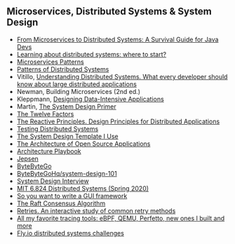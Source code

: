 ## Microservices, Distributed Systems & System Design

- [From Microservices to Distributed Systems: A Survival Guide for Java Devs](https://dzone.com/articles/from-microservices-to-distributed-systems-survival)
- [Learning about distributed systems: where to start?](https://muratbuffalo.blogspot.com/2020/06/learning-about-distributed-systems.html?m=1)
- [Microservices Patterns](https://microservices.io/patterns/index.html)
- [Patterns of Distributed Systems](https://martinfowler.com/articles/patterns-of-distributed-systems/)
- Vitillo, [Understanding Distributed Systems. What every developer should know about large distributed applications](https://understandingdistributed.systems/)
- Newman, Building Microservices (2nd ed.)
- Kleppmann, [Designing Data-Intensive Applications](https://www.oreilly.com/library/view/designing-data-intensive-applications/9781491903063/)
- Martin, [The System Design Primer](https://github.com/donnemartin/system-design-primer)
- [The Twelve Factors](https://12factor.net/)
- [The Reactive Principles. Design Principles for Distributed Applications](https://principles.reactive.foundation/)
- [Testing Distributed Systems](https://asatarin.github.io/testing-distributed-systems/)
- [The System Design Template I Use](https://adityarohilla.com/2022/03/22/the-system-design-template-i-use/)
- [The Architecture of Open Source Applications](https://aosabook.org/en/index.html)
- [Architecture Playbook](https://nocomplexity.com/documents/arplaybook/introduction.html)
- [Jepsen](https://jepsen.io/)
- [ByteByteGo](https://www.youtube.com/@ByteByteGo/videos)
- [ByteByteGoHq/system-design-101](https://github.com/ByteByteGoHq/system-design-101)
- [System Design Interview](https://www.youtube.com/@SystemDesignInterview)
- [MIT 6.824 Distributed Systems (Spring 2020)](https://www.youtube.com/playlist?app=desktop&list=PLrw6a1wE39_tb2fErI4-WkMbsvGQk9_UB&cbrd=1)
- [So you want to write a GUI framework](http://www.cmyr.net/blog/gui-framework-ingredients.html)
- [The Raft Consensus Algorithm](https://raft.github.io/)
- [Retries. An interactive study of common retry methods](https://encore.dev/blog/retries)
- [All my favorite tracing tools: eBPF, QEMU, Perfetto, new ones I built and more](https://thume.ca/2023/12/02/tracing-methods/)
- [Fly.io distributed systems challenges](https://fly.io/dist-sys/)
